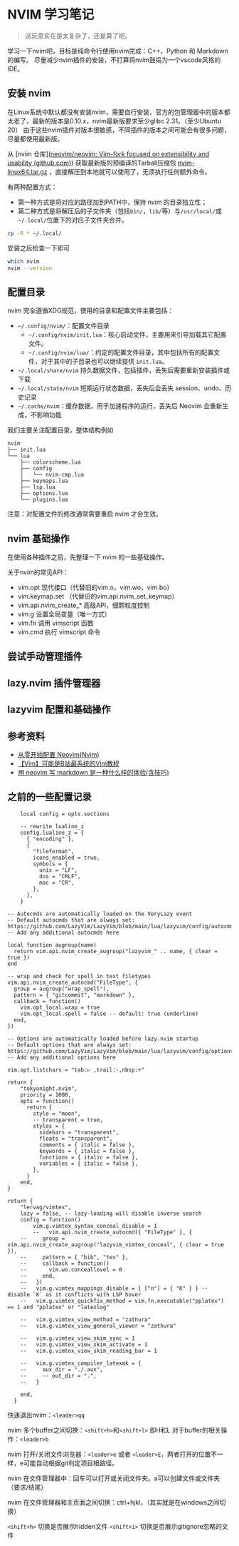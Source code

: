 # NVIM 学习笔记

> 这玩意实在是太复杂了，还是算了吧。

学习一下nvim吧，目标是纯命令行使用nvim完成：C++、Python 和 Markdown 的编写。
尽量减少nvim插件的安装，不打算将nvim鼓捣为一个vscode风格的IDE。

## 安装 nvim

在Linux系统中默认都没有安装nvim，需要自行安装，官方的包管理器中的版本都太老了，最新的版本是0.10.x，nvim最新版要求至少glibc 2.31。（至少Ubuntu 20）
由于这些nvim插件对版本很敏感，不同插件的版本之间可能会有很多问题，尽量都使用最新版。


从 [nvim 仓库]([neovim/neovim: Vim-fork focused on extensibility and usability (github.com)](https://github.com/neovim/neovim)) 获取最新版的预编译的Tarball压缩包 [nvim-linux64.tar.gz](https://github.com/neovim/neovim/releases/download/v0.10.2/nvim-linux64.tar.gz) ，直接解压到本地就可以使用了，无须执行任何额外命令。

有两种配置方式：

- 第一种方式是将对应的路径加到PATH中，保持 nvim 的目录独立性；
- 第二种方式是将解压后的子文件夹（包括`bin/`，`lib/`等）与`/usr/local/`或`~/.local/`位置下的对应子文件夹合并。
```bash
cp -R * ~/.local/
```

安装之后检查一下即可
```bash
which nvim
nvim --version
```

## 配置目录

nvim 完全遵循XDG规范，使用的目录和配置文件主要包括：

- `~/.config/nvim/`：配置文件目录
  - `~/.config/nvim/init.lua`：核心启动文件，主要用来引导加载其它配置文件。
  - `~/.config/nvim/lua/`：约定的配置文件目录，其中包括所有的配置文件，对于其中的子目录也可以继续提供 `init.lua`。
- `~/.local/share/nvim`	持久数据文件，包括插件，丢失后需要重新安装插件或下载
- `~/.local/state/nvim`	短期运行状态数据，丢失后会丢失 session、undo、历史记录
- `~/.cache/nvim`：缓存数据，用于加速程序的运行，丢失后 Neovim 会重新生成，不影响功能


我们主要关注配置目录，整体结构例如
```
nvim
├── init.lua
└── lua
    ├── colorscheme.lua
    ├── config
    │   └── nvim-cmp.lua
    ├── keymaps.lua
    ├── lsp.lua
    ├── options.lua
    └── plugins.lua
```

注意：对配置文件的修改通常需要重启 nvim 才会生效。

## nvim 基础操作

在使用各种插件之前，先整理一下 nvim 的一些基础操作。

关于nvim的常见API：

- vim.opt 现代接口（代替旧的vim.o，vim.wo，vim.bo）
- vim.keymap.set （代替旧的vim.api.nvim_set_keymap）
- vim.api.nvim_create_* 高级API，细颗粒度控制
- vim.g 设置全局变量（唯一方式）
- vim.fn 调用 vimscript 函数
- vim.cmd 执行 vimscript 命令



## 尝试手动管理插件

## lazy.nvim 插件管理器

## lazyvim 配置和基础操作


## 参考资料

- [从零开始配置 Neovim(Nvim)](https://martinlwx.github.io/zh-cn/config-neovim-from-scratch)
- [【Vim】可能是B站最系统的Vim教程](https://www.bilibili.com/video/BV1s4421A7he/?share_source=copy_web&vd_source=4dd36b43694defc3f41604b0fa5aac75)
- [用 neovim 写 markdown 是一种什么样的体验(含技巧)](https://yelog.org/2024/08/02/write-markdown-in-neovim-experience-and-tips/)


## 之前的一些配置记录

```
    local config = opts.sections

    -- rewrite lualine_z
    config.lualine_z = {
      { "encoding" },
      {
        "fileformat",
        icons_enabled = true,
        symbols = {
          unix = "LF",
          dos = "CRLF",
          mac = "CR",
        },
      },
    }

```

```
-- Autocmds are automatically loaded on the VeryLazy event
-- Default autocmds that are always set: https://github.com/LazyVim/LazyVim/blob/main/lua/lazyvim/config/autocmds.lua
-- Add any additional autocmds here

local function augroup(name)
  return vim.api.nvim_create_augroup("lazyvim_" .. name, { clear = true })
end

-- wrap and check for spell in text filetypes
vim.api.nvim_create_autocmd("FileType", {
  group = augroup("wrap_spell"),
  pattern = { "gitcommit", "markdown" },
  callback = function()
    vim.opt_local.wrap = true
    vim.opt_local.spell = false -- default: true (underline)
  end,
})
```

```
-- Options are automatically loaded before lazy.nvim startup
-- Default options that are always set: https://github.com/LazyVim/LazyVim/blob/main/lua/lazyvim/config/options.lua
-- Add any additional options here

vim.opt.listchars = "tab:▷ ,trail:·,nbsp:+"
```

```
return {
    "tokyonight.nvim",
    priority = 1000,
    opts = function()
      return {
        style = "moon",
        -- transparent = true,
        styles = {
          sidebars = "transparent",
          floats = "transparent",
          comments = { italic = false },
          keywords = { italic = false },
          functions = { italic = false },
          variables = { italic = false },
        },
      }
    end,
}
```

```
return {
    "lervag/vimtex",
    lazy = false, -- lazy-loading will disable inverse search
    config = function()
        vim.g.vimtex_syntax_conceal_disable = 1
        --   vim.api.nvim_create_autocmd({ "FileType" }, {
    --     group = vim.api.nvim_create_augroup("lazyvim_vimtex_conceal", { clear = true }),
    --     pattern = { "bib", "tex" },
    --     callback = function()
    --       vim.wo.conceallevel = 0
    --     end,
    --   })
    --   vim.g.vimtex_mappings_disable = { ["n"] = { "K" } } -- disable `K` as it conflicts with LSP hover
    --   vim.g.vimtex_quickfix_method = vim.fn.executable("pplatex") == 1 and "pplatex" or "latexlog"

    --   vim.g.vimtex_view_method = "zathura"
    --   vim.g.vimtex_view_general_viewer = "zathura"

    --   vim.g.vimtex_view_skim_sync = 1
    --   vim.g.vimtex_view_skim_activate = 1
    --   vim.g.vimtex_view_skim_reading_bar = 1

    --   vim.g.vimtex_compiler_latexmk = {
    --     aux_dir = "./.aux",
    --     -- out_dir = ".",
    --   }

    end,
  }

```

快速退出nvim：`<leader>qq`

nvim 多个buffer之间切换：`<shift+h>`和`<shift+l>` 即H和L
对于buffer的相关操作：`<leader>b`

nvim 打开/关闭文件浏览器：`<leader>e` 或者 `<leader>E`，两者打开的位置不一样，e可能自动根据git判定项目根路径。

nvim 在文件管理器中：回车可以打开或关闭文件夹。a可以创建文件或文件夹（要求/结尾）

nvim 在文件管理器和主页面之间切换：ctrl+hjkl，（其实就是在windows之间切换）

`<shift+h>` 切换是否展示hidden文件
`<shift+i>` 切换是否展示gitignore忽略的文件



